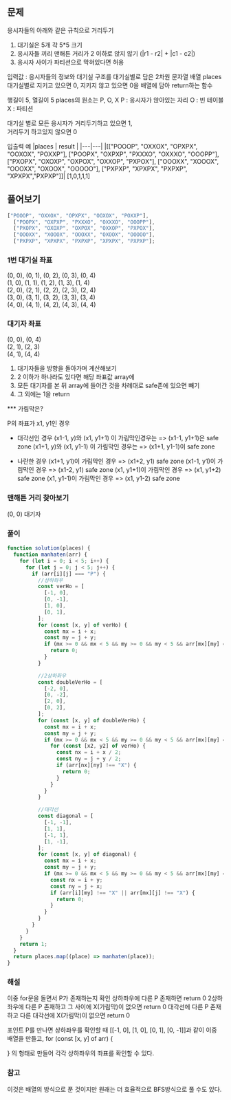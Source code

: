 ## 문제

응시자들의 아래와 같은 규칙으로 거리두기

1. 대기실은 5개 각 5\*5 크기
2. 응시자들 끼리 맨해튼 거리가 2 이하로 앉지 않기
   (|r1 - r2| + |c1 - c2|)
3. 응시자 사이가 파티션으로 막혀있다면 허용

입력값 :
응시자들의 정보와 대기실 구조를 대기실별로 담은 2차원 문자열 배열 places
대기실별로 지키고 있으면 0, 지키지 않고 있으면 0을 배열에 담아 return하는 함수

행길이 5, 열길이 5
places의 원소는 P, O, X
P : 응시자가 앉아있는 자리
O : 빈 테이블
X : 파티션

대기실 별로 모든 응시자가 거리두기하고 있으면 1,  
거리두기 하고있지 않으면 0

입출력 예
|places | result |
|---|---|
|[["POOOP", "OXXOX", "OPXPX", "OOXOX", "POXXP"], ["POOPX", "OXPXP", "PXXXO", "OXXXO", "OOOPP"], ["PXOPX", "OXOXP", "OXPOX", "OXXOP", "PXPOX"], ["OOOXX", "XOOOX", "OOOXX", "OXOOX", "OOOOO"], ["PXPXP", "XPXPX", "PXPXP", "XPXPX","PXPXP"]]| [1,0,1,1,1]

## 풀어보기

```js
["POOOP", "OXXOX", "OPXPX", "OOXOX", "POXXP"],
  ["POOPX", "OXPXP", "PXXXO", "OXXXO", "OOOPP"],
  ["PXOPX", "OXOXP", "OXPOX", "OXXOP", "PXPOX"],
  ["OOOXX", "XOOOX", "OOOXX", "OXOOX", "OOOOO"],
  ["PXPXP", "XPXPX", "PXPXP", "XPXPX", "PXPXP"];
```

### 1번 대기실 좌표

(0, 0), (0, 1), (0, 2), (0, 3), (0, 4)  
(1, 0), (1, 1), (1, 2), (1, 3), (1, 4)  
(2, 0), (2, 1), (2, 2), (2, 3), (2, 4)  
(3, 0), (3, 1), (3, 2), (3, 3), (3, 4)  
(4, 0), (4, 1), (4, 2), (4, 3), (4, 4)

### 대기자 좌표

(0, 0), (0, 4)  
(2, 1), (2, 3)  
(4, 1), (4, 4)

1. 대기자들을 방향을 돌아가며 계산해보기
2. 2 이하가 하나라도 있다면 해당 좌표값 array에
3. 모든 대기자를 본 뒤 array에 들어간 것을 차례대로 safe존에 있으면 빼기
4. 그 외에는 1을 return

\*\*\* 가림막은?

P의 좌표가 x1, y1인 경우

- 대각선인 경우
  (x1-1, y)와 (x1, y1+1) 이 가림막인경우는 => (x1-1, y1+1)은 safe zone
  (x1+1, y)와 (x1, y1-1) 이 가림막인 경우는 => (x1+1, y1-1)이 safe zone

- 나란한 경우
  (x1+1, y1)이 가림막인 경우 => (x1+2, y1) safe zone
  (x1-1, y1)이 가림막인 경우 => (x1-2, y1) safe zone
  (x1, y1+1)이 가림막인 경우 => (x1, y1+2) safe zone
  (x1, y1-1)이 가림막인 경우 => (x1, y1-2) safe zone

### 맨해튼 거리 찾아보기

(0, 0) 대기자

### 풀이

```js
function solution(places) {
  function manhaten(arr) {
    for (let i = 0; i < 5; i++) {
      for (let j = 0; j < 5; j++) {
        if (arr[i][j] === "P") {
          //상하좌우
          const verHo = [
            [-1, 0],
            [0, -1],
            [1, 0],
            [0, 1],
          ];
          for (const [x, y] of verHo) {
            const mx = i + x;
            const my = j + y;
            if (mx >= 0 && mx < 5 && my >= 0 && my < 5 && arr[mx][my] === "P") {
              return 0;
            }
          }

          //2상하좌우
          const doubleVerHo = [
            [-2, 0],
            [0, -2],
            [2, 0],
            [0, 2],
          ];
          for (const [x, y] of doubleVerHo) {
            const mx = i + x;
            const my = j + y;
            if (mx >= 0 && mx < 5 && my >= 0 && my < 5 && arr[mx][my] === "P") {
              for (const [x2, y2] of verHo) {
                const nx = i + x / 2;
                const ny = j + y / 2;
                if (arr[nx][ny] !== "X") {
                  return 0;
                }
              }
            }
          }

          //대각선
          const diagonal = [
            [-1, -1],
            [1, 1],
            [-1, 1],
            [1, -1],
          ];
          for (const [x, y] of diagonal) {
            const mx = i + x;
            const my = j + y;
            if (mx >= 0 && mx < 5 && my >= 0 && my < 5 && arr[mx][my] === "P") {
              const nx = i + y;
              const ny = j + x;
              if (arr[i][my] !== "X" || arr[mx][j] !== "X") {
                return 0;
              }
            }
          }
        }
      }
    }
    return 1;
  }
  return places.map((place) => manhaten(place));
}
```

### 해설

이중 for문을 돌면서 P가 존재하는지 확인
상하좌우에 다른 P 존재하면 return 0
2상하좌우에 다른 P 존재하고 그 사이에 X(가림막)이 없으면 return 0
대각선에 다른 P 존재하고 다른 대각선에 X(가림막)이 없으면 return 0

포인트
P를 만나면 상하좌우를 확인할 때 [[-1, 0], [1, 0], [0, 1], [0, -1]]과 같이 
이중 배열을 만들고, 
for (const [x, y] of arr) {

}
의 형태로 만들어 각각 상하좌우의 좌표를 확인할 수 있다. 

### 참고 

이것은 배열의 방식으로 푼 것이지만 원래는 더 효율적으로 BFS방식으로 풀 수도 있다. 
